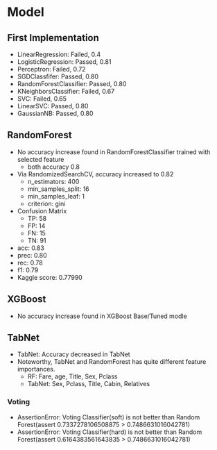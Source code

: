 # Model

## First Implementation
- LinearRegression: Failed, 0.4
- LogisticRegression: Passed, 0.81
- Perceptron: Failed, 0.72
- SGDClassfifer: Passed, 0.80
- RandomForestClassifier: Passed, 0.80
- KNeighborsClassifier: Failed, 0.67
- SVC: Failed, 0.65
- LinearSVC: Passed, 0.80
- GaussianNB: Passed, 0.80

## RandomForest
- No accuracy increase found in RandomForestClassifier trained with selected feature
   - both accuracy 0.8
- Via RandomizedSearchCV, accuracy increased to 0.82
   - n_estimators: 400
   - min_samples_split: 16
   - min_samples_leaf: 1
   - criterion: gini
- Confusion Matrix
    - TP: 58
    - FP: 14
    - FN: 15
    - TN: 91
- acc: 0.83
- prec: 0.80
- rec: 0.78
- f1: 0.79
- Kaggle score: 0.77990

## XGBoost
- No accuracy increase found in XGBoost Base/Tuned modle

## TabNet
- TabNet: Accuracy decreased in TabNet
- Noteworthy, TabNet and RandomForest has quite different feature importances. 
    - RF: Fare, age, Title, Sex, Pclass
    - TabNet: Sex, Pclass, Title, Cabin, Relatives

### Voting
- AssertionError: Voting Classifier(soft) is not better than Random Forest(assert 0.7337278106508875 > 0.7486631016042781)
- AssertionError: Voting Classifier(hard) is not better than Random Forest(assert 0.6164383561643835 > 0.7486631016042781)